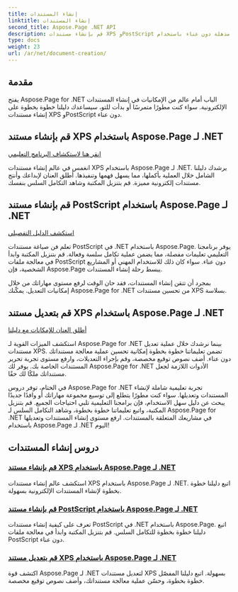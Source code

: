 ```yaml
---
title: إنشاء المستندات
linktitle: إنشاء المستندات
second_title: Aspose.Page .NET API
description: قم بإنشاء مستندات XPS وPostScript مذهلة دون عناء باستخدام Aspose.Page for .NET. استكشف البرامج التعليمية الخاصة بإنشاء المستندات وتعديلها لتحقيق التكامل السلس.
type: docs
weight: 23
url: /ar/net/document-creation/
---
```

## مقدمة

يفتح Aspose.Page for .NET الباب أمام عالم من الإمكانيات في إنشاء المستندات الإلكترونية. سواء كنت مطورًا متمرسًا أو بدأت للتو، سيساعدك دليلنا خطوة بخطوة على إنشاء مستندات XPS وPostScript دون عناء.

## قم بإنشاء مستند XPS باستخدام Aspose.Page لـ .NET
[انقر هنا لاستكشاف البرنامج التعليمي](./create-xps-document/)

انغمس في عالم إنشاء مستندات XPS باستخدام Aspose.Page لـ .NET. يرشدك دليلنا الشامل خلال العملية بأكملها، مما يسهل فهمها وتنفيذها. أطلق العنان لإبداعك وأنتج مستندات إلكترونية مميزة. قم بتنزيل المكتبة وشاهد التكامل السلس بنفسك.

## قم بإنشاء مستند PostScript باستخدام Aspose.Page لـ .NET
[استكشف الدليل التفصيلي](./create-postscript-document/)

تعلم فن صياغة مستندات PostScript في .NET باستخدام Aspose.Page. يوفر برنامجنا التعليمي تعليمات مفصلة، مما يضمن عملية تكامل سلسة وفعالة. قم بتنزيل المكتبة وابدأ في معالجة ملفات PostScript دون عناء. سواء كان ذلك للاستخدام المهني أو المشاريع الشخصية، فإن Aspose.Page يبسط رحلة إنشاء المستندات.

بمجرد أن تتقن إنشاء المستندات، فقد حان الوقت لرفع مستوى مهاراتك من خلال إمكانيات التعديل. يمكّنك Aspose.Page for .NET من تحسين مستندات XPS بسلاسة.

## قم بتعديل مستند XPS باستخدام Aspose.Page لـ .NET
[أطلق العنان للإمكانات مع دليلنا](./modify-xps-document/)

استكشف الميزات القوية لـ Aspose.Page for .NET بينما نرشدك خلال عملية تعديل مستندات XPS. تضمن تعليماتنا خطوة بخطوة إمكانية تحسين عملية معالجة مستنداتك دون عناء. أضف نصوص توقيع مخصصة، وقم بإجراء التعديلات، وارفع مستوى تجربة تحرير المستندات الخاصة بك. يوفر لك Aspose.Page for .NET الأدوات اللازمة لجعل مستنداتك ملكًا لك حقًا.

في الختام، توفر دروس Aspose.Page for .NET تجربة تعليمية شاملة لإنشاء المستندات وتعديلها. سواء كنت مطورًا يتطلع إلى توسيع مجموعة مهاراتك أو وافدًا جديدًا يبحث عن دليل سهل الاستخدام، فإن برامجنا التعليمية تلبي احتياجات الجميع. قم بتنزيل المكتبة، واتبع تعليماتنا خطوة بخطوة، وشاهد التكامل السلس لـ Aspose.Page for .NET في مشاريعك المتعلقة بالمستندات. ارفع مستوى إنشاء المستندات وتعديلها باستخدام Aspose.Page لـ .NET اليوم!
## دروس إنشاء المستندات
### [قم بإنشاء مستند XPS باستخدام Aspose.Page لـ .NET](./create-xps-document/)
استكشف عالم إنشاء مستندات XPS باستخدام Aspose.Page لـ .NET. اتبع دليلنا خطوة بخطوة لإنشاء المستندات الإلكترونية بسهولة.
### [قم بإنشاء مستند PostScript باستخدام Aspose.Page لـ .NET](./create-postscript-document/)
تعرف على كيفية إنشاء مستندات PostScript في .NET باستخدام Aspose.Page. اتبع دليلنا خطوة بخطوة للتكامل السلس. قم بتنزيل المكتبة وابدأ في معالجة ملفات PostScript دون عناء.
### [قم بتعديل مستند XPS باستخدام Aspose.Page لـ .NET](./modify-xps-document/)
اكتشف قوة Aspose.Page لـ .NET لتعديل مستندات XPS بسهولة. اتبع دليلنا المفصّل خطوة بخطوة، وحسّن عملية معالجة مستنداتك، وأضف نصوص توقيع مخصصة.